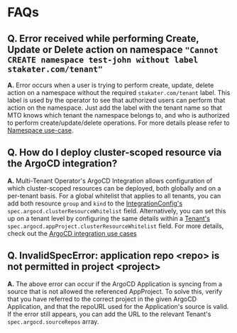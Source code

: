 # FAQs

## Q. Error received while performing Create, Update or Delete action on namespace `"Cannot CREATE namespace test-john without label stakater.com/tenant"`

**A.** Error occurs when a user is trying to perform create, update, delete action on a namespace without the required `stakater.com/tenant` label. This label is used by the operator to see that authorized users can perform that action on the namespace. Just add the label with the tenant name so that MTO knows which tenant the namespace belongs to, and who is authorized to perform create/update/delete operations. For more details please refer to [Namespace use-case](./tutorials/tenant/creating-namespaces.md).

## Q. How do I deploy cluster-scoped resource via the ArgoCD integration?

**A.** Multi-Tenant Operator's ArgoCD Integration allows configuration of which cluster-scoped resources can be deployed, both globally and on a per-tenant basis. For a global whitelist that applies to all tenants, you can add both resource `group` and  `kind` to the [IntegrationConfig's](./how-to-guides/integration-config.md#argocd) `spec.argocd.clusterResourceWhitelist` field. Alternatively, you can set this up on a tenant level by configuring the same details within a [Tenant's](./how-to-guides/tenant.md) `spec.argocd.appProject.clusterResourceWhitelist` field. For more details, check out the [ArgoCD integration use cases](./tutorials/argocd/enabling-multi-tenancy-argocd.md#allow-argocd-to-sync-certain-cluster-wide-resources)

## Q. InvalidSpecError: application repo \<repo\> is not permitted in project \<project\>

**A.** The above error can occur if the ArgoCD Application is syncing from a source that is not allowed the referenced AppProject. To solve this, verify that you have referred to the correct project in the given ArgoCD Application, and that the repoURL used for the Application's source is valid. If the error still appears, you can add the URL to the relevant Tenant's `spec.argocd.sourceRepos` array.
